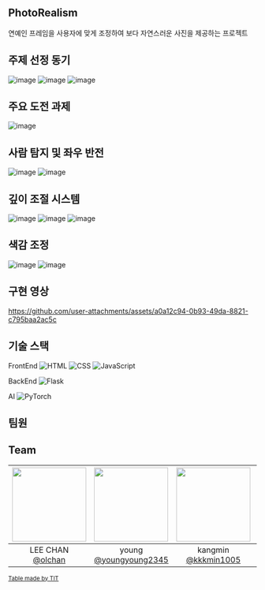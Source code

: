 ## PhotoRealism
연예인 프레임을 사용자에 맞게 조정하여 보다 자연스러운 사진을 제공하는 프로젝트

## 주제 선정 동기
![image](https://github.com/user-attachments/assets/08bc181f-e770-4a65-8d53-d4b3a83858e1)
![image](https://github.com/user-attachments/assets/a4817c4c-c54d-48b8-8f45-0cc834a70952)
![image](https://github.com/user-attachments/assets/b0291a68-7e72-4708-b069-f8ecc9a85fa7)
## 주요 도전 과제
![image](https://github.com/user-attachments/assets/eada081b-e40b-4a2a-bf3b-119e0cf219ca)

## 사람 탐지 및 좌우 반전
![image](https://github.com/user-attachments/assets/5a3701d2-baff-4369-a2ef-f8df80100338)
![image](https://github.com/user-attachments/assets/63cbe477-4611-49fc-8f6d-7d7b7bc89474)

## 깊이 조절 시스템
![image](https://github.com/user-attachments/assets/54e51ead-37d7-41c2-a942-82021b3ef775)
![image](https://github.com/user-attachments/assets/710c0318-c9ab-488f-a164-bf3a01246bbf)
![image](https://github.com/user-attachments/assets/51dc07be-8e22-4c1b-9ca3-81a3ba255b8e)

## 색감 조정
![image](https://github.com/user-attachments/assets/699ad370-cf77-4416-9ffa-b3ada409daca)
![image](https://github.com/user-attachments/assets/d60ef7f3-9194-4735-b73a-3058b145e912)

## 구현 영상
https://github.com/user-attachments/assets/a0a12c94-0b93-49da-8821-c795baa2ac5c

## 기술 스택

FrontEnd
![HTML](https://img.shields.io/badge/HTML-5-orange?logo=html5&logoColor=white)
![CSS](https://img.shields.io/badge/CSS-3-blue?logo=css3&logoColor=white)
![JavaScript](https://img.shields.io/badge/JavaScript-ES6-yellow?logo=javascript&logoColor=white)

BackEnd
![Flask](https://img.shields.io/badge/Flask-2.0.0-black?logo=flask&logoColor=white)

AI
![PyTorch](https://img.shields.io/badge/PyTorch-2.0-EE4C2C?logo=pytorch&logoColor=white)

## 팀원
## Team
|<img src="https://avatars.githubusercontent.com/u/114397640?v=4" width="150" height="150"/>|<img src="https://avatars.githubusercontent.com/u/134286859?v=4" width="150" height="150"/>|<img src="https://avatars.githubusercontent.com/u/165311253?v=4" width="150" height="150"/>|<img src="https://avatars.githubusercontent.com/u/175994952?v=4" width="150" height="150"/>|<img src="https://avatars.githubusercontent.com/u/160305407?v=4" width="150" height="150"/>|
|:-:|:-:|:-:|:-:|:-:|
|LEE CHAN<br/>[@olchan](https://github.com/olchan)|young<br/>[@youngyoung2345](https://github.com/youngyoung2345)|kangmin<br/>[@kkkmin1005](https://github.com/kkkmin1005)|sutngus<br/>[@sutngus](https://github.com/sutngus)|[@sjoon22](https://github.com/sjoon22)|

<sub>[Table made by TIT](https://team-info-table.seondal.kr/)</sub>
